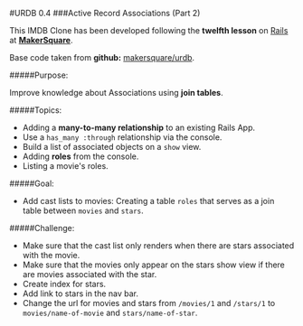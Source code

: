 #URDB 0.4
###Active Record Associations (Part 2)

This IMDB Clone has been developed following the **twelfth lesson** on [Rails](http://rubyonrails.org/) at [**MakerSquare**](http://www.makersquare.com/).

Base code taken from **github:** [makersquare/urdb](https://github.com/makersquare/urdb/tree/day-3-start).

#####Purpose:

Improve knowledge about Associations using **join tables**.

#####Topics:
- Adding a **many-to-many relationship** to an existing Rails App.
- Use a `has_many :through` relationship via the console.
- Build a list of associated objects on a `show` view.
- Adding **roles** from the console.
- Listing a movie's roles.

#####Goal:
- Add cast lists to movies: Creating a table `roles` that serves as a join table between `movies` and `stars`.

#####Challenge:

- Make sure that the cast list only renders when there are stars associated with the movie.
- Make sure that the movies only appear on the stars show view if there are movies associated with the star.
- Create index for stars.
- Add link to stars in the nav bar.
- Change the url for movies and stars from `/movies/1` and `/stars/1` to `movies/name-of-movie` and `stars/name-of-star`.